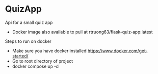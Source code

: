# QuizApp

Api for a small quiz app
- Docker image also available to pull at rtruong63/flask-quiz-app:latest

Steps to run on docker
- Make sure you have docker installed https://www.docker.com/get-started/
- Go to root directory of project
- docker compose up -d
